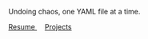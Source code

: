 Undoing chaos, one YAML file at a time.

<p class="py-1"></p>
    <p>
        <a class="!rounded-md bg-primary-600 px-4 py-2 !text-neutral !no-underline hover:!bg-primary-500 dark:bg-primary-800 dark:hover:!bg-primary-700"
        href="https://harisheoran.github.io/resume/" role="button">
        Resume
        </a>
        &nbsp;&nbsp;&nbsp;
        <a class="!rounded-md bg-primary-600 px-4 py-2 !text-neutral !no-underline hover:!bg-primary-500 dark:bg-primary-800 dark:hover:!bg-primary-700"
        href="https://harisheoran.github.io/projects/" role="button">
        Projects
        </a>
</p>

